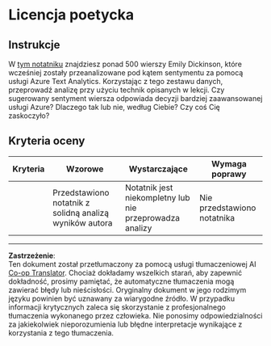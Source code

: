 <!--
CO_OP_TRANSLATOR_METADATA:
{
  "original_hash": "9d2a734deb904caff310d1a999c6bd7a",
  "translation_date": "2025-09-03T19:07:55+00:00",
  "source_file": "6-NLP/3-Translation-Sentiment/assignment.md",
  "language_code": "pl"
}
-->
# Licencja poetycka

## Instrukcje

W [tym notatniku](https://www.kaggle.com/jenlooper/emily-dickinson-word-frequency) znajdziesz ponad 500 wierszy Emily Dickinson, które wcześniej zostały przeanalizowane pod kątem sentymentu za pomocą usługi Azure Text Analytics. Korzystając z tego zestawu danych, przeprowadź analizę przy użyciu technik opisanych w lekcji. Czy sugerowany sentyment wiersza odpowiada decyzji bardziej zaawansowanej usługi Azure? Dlaczego tak lub nie, według Ciebie? Czy coś Cię zaskoczyło?

## Kryteria oceny

| Kryteria | Wzorowe                                                                  | Wystarczające                                           | Wymaga poprawy           |
| -------- | ------------------------------------------------------------------------ | ------------------------------------------------------- | ------------------------ |
|          | Przedstawiono notatnik z solidną analizą wyników autora                  | Notatnik jest niekompletny lub nie przeprowadza analizy | Nie przedstawiono notatnika |

---

**Zastrzeżenie**:  
Ten dokument został przetłumaczony za pomocą usługi tłumaczeniowej AI [Co-op Translator](https://github.com/Azure/co-op-translator). Chociaż dokładamy wszelkich starań, aby zapewnić dokładność, prosimy pamiętać, że automatyczne tłumaczenia mogą zawierać błędy lub nieścisłości. Oryginalny dokument w jego rodzimym języku powinien być uznawany za wiarygodne źródło. W przypadku informacji krytycznych zaleca się skorzystanie z profesjonalnego tłumaczenia wykonanego przez człowieka. Nie ponosimy odpowiedzialności za jakiekolwiek nieporozumienia lub błędne interpretacje wynikające z korzystania z tego tłumaczenia.